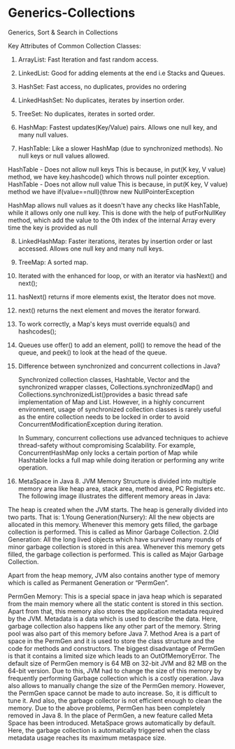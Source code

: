 # Generics-Collections
Generics, Sort &amp; Search in Collections

Key Attributes of Common Collection Classes:

1. ArrayList: Fast Iteration and fast random access.

2. LinkedList: Good for adding elements at the end i.e Stacks and Queues. 

3. HashSet: Fast access, no duplicates, provides no ordering

4. LinkedHashSet: No duplicates, iterates by insertion order.

5. TreeSet: No duplicates, iterates in sorted order.

6. HashMap: Fastest updates(Key/Value) pairs. Allows one null key, and many null values.

7. HashTable: Like a slower HashMap (due to synchronized methods). No null keys or null values allowed.

HashTable - Does not allow null keys
This is because, in put(K key, V value) method, we have key.hashcode() which throws null pointer exception.
HashTable - Does not allow null value
This is because, in put(K key, V value) method we have if(value==null){throw new NullPointerException

HashMap allows null values as it doesn't have any checks like HashTable, while it allows only one null key. This is done with the help of putForNullKey method, which add the value to the 0th index of the internal Array every time the key is provided as null

8. LinkedHashMap: Faster iterations, iterates by insertion order or last accessed. Allows one null key and many null keys.

9. TreeMap: A sorted map.

10. Iterated with the enhanced for loop, or with an iterator via hasNext() and next();

11. hasNext() returns if more elements exist, the Iterator does not move.

12. next() returns the next element and moves the iterator forward.

13. To work correctly, a Map's keys must override equals() and hashcodes();

14. Queues use offer() to add an element, poll() to remove the head of the queue, and peek() to look at the head of the queue.

15. Difference between synchronized and concurrent collections in Java?

    Synchronized collection classes, Hashtable, Vector and the synchronized wrapper classes, Collections.synchronizedMap() and                                          Collections.synchronizedList()provides a basic thread safe implementation of Map and List. However, in a highly concurrent environment, usage of synchronized       collection classes is rarely useful as the entire collection needs to be locked in order to avoid ConcurrentModificationException during iteration.

    In Summary, concurrent collections use advanced techniques to achieve thread-safety without compromising Scalability. For example, ConcurrentHashMap only           locks a certain portion of Map while Hashtable locks a full map while doing iteration or performing any write operation.

5. MetaSpace in Java 8.
 JVM Memory Structure is divided into multiple memory area like heap area, stack area, method area, PC Registers etc. The following image illustrates the different memory areas in Java: 

The heap is created when the JVM starts. The heap is generally divided into two parts. That is: 
1.Young Generation(Nursery): All the new objects are allocated in this memory. Whenever this memory gets filled, the garbage collection is performed. This is called as Minor Garbage Collection.
2.Old Generation: All the long lived objects which have survived many rounds of minor garbage collection is stored in this area. Whenever this memory gets filled, the garbage collection is performed. This is called as Major Garbage Collection.

Apart from the heap memory, JVM also contains another type of memory which is called as Permanent Generation or “PermGen”. 




PermGen Memory: This is a special space in java heap which is separated from the main memory where all the static content is stored in this section. Apart from that, this memory also stores the application metadata required by the JVM. Metadata is a data which is used to describe the data. Here, garbage collection also happens like any other part of the memory. String pool was also part of this memory before Java 7. Method Area is a part of space in the PermGen and it is used to store the class structure and the code for methods and constructors. The biggest disadvantage of PermGen is that it contains a limited size which leads to an OutOfMemoryError. The default size of PermGen memory is 64 MB on 32-bit JVM and 82 MB on the 64-bit version. Due to this, JVM had to change the size of this memory by frequently performing Garbage collection which is a costly operation. Java also allows to manually change the size of the PermGen memory. However, the PermGen space cannot be made to auto increase. So, it is difficult to tune it. And also, the garbage collector is not efficient enough to clean the memory. 
Due to the above problems, PermGen has been completely removed in Java 8. In the place of PermGen, a new feature called Meta Space has been introduced. MetaSpace grows automatically by default. Here, the garbage collection is automatically triggered when the class metadata usage reaches its maximum metaspace size. 




























